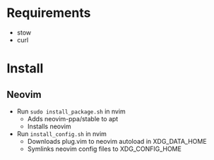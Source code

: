 # Requirements
* stow
* curl

# Install

## Neovim
* Run `sudo install_package.sh` in nvim
    * Adds neovim-ppa/stable to apt
    * Installs neovim
* Run `install_config.sh` in nvim
    * Downloads plug.vim to neovim autoload in XDG_DATA_HOME
    * Symlinks neovim config files to XDG_CONFIG_HOME
